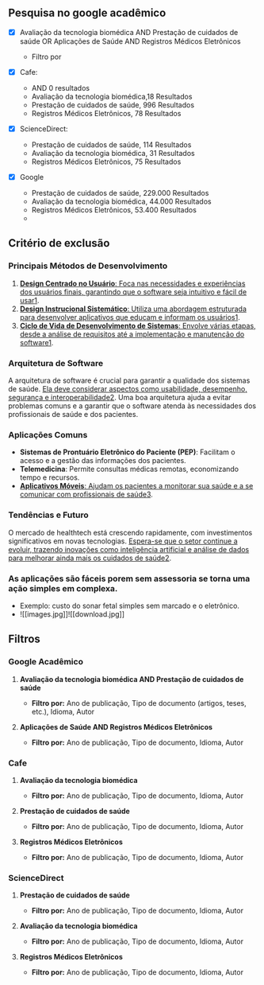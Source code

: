 ## Pesquisa no google acadêmico

- [x] Avaliação da tecnologia biomédica AND Prestação de cuidados de saúde  OR Aplicações de Saúde AND Registros Médicos Eletrônicos
	- Filtro por 

- [x] Cafe:
	- AND 0 resultados 
	- Avaliação da tecnologia biomédica,18 Resultados
	- Prestação de cuidados de saúde, 996 Resultados
	- Registros Médicos Eletrônicos, 78 Resultados
- [x] ScienceDirect:
	- Prestação de cuidados de saúde, 114 Resultados
	- Avaliação da tecnologia biomédica, 31 Resultados
	-  Registros Médicos Eletrônicos, 75 Resultados
- [x] Google
	- Prestação de cuidados de saúde, 229.000 Resultados
	- Avaliação da tecnologia biomédica, 44.000 Resultados
	-   Registros Médicos Eletrônicos, 53.400 Resultados
	-
## Critério de exclusão 
### **Principais Métodos de Desenvolvimento**

1. [**Design Centrado no Usuário**: Foca nas necessidades e experiências dos usuários finais, garantindo que o software seja intuitivo e fácil de usar](https://www.scielo.br/j/tce/a/M3ZvQ3YrvbBb4p7n749JwLv/)[1](https://www.scielo.br/j/tce/a/M3ZvQ3YrvbBb4p7n749JwLv/).
2. [**Design Instrucional Sistemático**: Utiliza uma abordagem estruturada para desenvolver aplicativos que educam e informam os usuários](https://www.scielo.br/j/tce/a/M3ZvQ3YrvbBb4p7n749JwLv/)[1](https://www.scielo.br/j/tce/a/M3ZvQ3YrvbBb4p7n749JwLv/).
3. [**Ciclo de Vida de Desenvolvimento de Sistemas**: Envolve várias etapas, desde a análise de requisitos até a implementação e manutenção do software](https://www.scielo.br/j/tce/a/M3ZvQ3YrvbBb4p7n749JwLv/)[1](https://www.scielo.br/j/tce/a/M3ZvQ3YrvbBb4p7n749JwLv/).

### **Arquitetura de Software**

A arquitetura de software é crucial para garantir a qualidade dos sistemas de saúde. [Ela deve considerar aspectos como usabilidade, desempenho, segurança e interoperabilidade](https://books-sol.sbc.org.br/index.php/sbc/catalog/download/47/210/431?inline=1)[2](https://books-sol.sbc.org.br/index.php/sbc/catalog/download/47/210/431?inline=1). Uma boa arquitetura ajuda a evitar problemas comuns e a garantir que o software atenda às necessidades dos profissionais de saúde e dos pacientes.

### **Aplicações Comuns**

- **Sistemas de Prontuário Eletrônico do Paciente (PEP)**: Facilitam o acesso e a gestão das informações dos pacientes.
- **Telemedicina**: Permite consultas médicas remotas, economizando tempo e recursos.
- [**Aplicativos Móveis**: Ajudam os pacientes a monitorar sua saúde e a se comunicar com profissionais de saúde](https://buildbase.dev.br/softwares-para-a-industria-da-saude/)[3](https://buildbase.dev.br/softwares-para-a-industria-da-saude/).

### **Tendências e Futuro**

O mercado de healthtech está crescendo rapidamente, com investimentos significativos em novas tecnologias. [Espera-se que o setor continue a evoluir, trazendo inovações como inteligência artificial e análise de dados para melhorar ainda mais os cuidados de saúde](https://books-sol.sbc.org.br/index.php/sbc/catalog/download/47/210/431?inline=1)[2](https://books-sol.sbc.org.br/index.php/sbc/catalog/download/47/210/431?inline=1).

### As aplicações são fáceis porem sem assessoria se torna uma ação simples em complexa.
- Exemplo: custo do sonar fetal simples sem marcado e o eletrônico.
- ![[images.jpg]]![[download.jpg]]


## Filtros 
### Google Acadêmico

1. **Avaliação da tecnologia biomédica AND Prestação de cuidados de saúde**
    
    - **Filtro por:** Ano de publicação, Tipo de documento (artigos, teses, etc.), Idioma, Autor
2. **Aplicações de Saúde AND Registros Médicos Eletrônicos**
    
    - **Filtro por:** Ano de publicação, Tipo de documento, Idioma, Autor

### Cafe

1. **Avaliação da tecnologia biomédica**
    
    - **Filtro por:** Ano de publicação, Tipo de documento, Idioma, Autor
2. **Prestação de cuidados de saúde**
    
    - **Filtro por:** Ano de publicação, Tipo de documento, Idioma, Autor
3. **Registros Médicos Eletrônicos**
    
    - **Filtro por:** Ano de publicação, Tipo de documento, Idioma, Autor

### ScienceDirect

1. **Prestação de cuidados de saúde**
    
    - **Filtro por:** Ano de publicação, Tipo de documento, Idioma, Autor
2. **Avaliação da tecnologia biomédica**
    
    - **Filtro por:** Ano de publicação, Tipo de documento, Idioma, Autor
3. **Registros Médicos Eletrônicos**
    
    - **Filtro por:** Ano de publicação, Tipo de documento, Idioma, Autor



